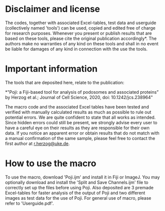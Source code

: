 # Disclaimer and license

The codes, together with associated Excel-tables, test data and userguide (collectively named 'tools') can be used, copied and edited free of charge for research purposes. Whenever you present or publish results that are based on these tools, please cite the original publication accordingly*. The authors make no warranties of any kind on these tools and shall in no event be liable for damages of any kind in connection with the use the tools. 

# Important information

The tools that are deposited here, relate to the publication:

*"Poji: a Fiji-based tool for analysis of podosomes and associated proteins” by Herzog et al.; Journal of Cell Science, 2020, doi: 10.1242/jcs.238964"

The macro code and the associated Excel tables have been tested and verified with manually calculated results as much as possible to rule out potential errors. We are quite confident to state that all works as intended. Since hidden errors could still be present, we strongly advise every user to have a careful eye on their results as they are responsible for their own data. If you notice an apparent error or obtain results that do not match with a manual confirmation of the same sample, please feel free to contact the first author at r.herzog@uke.de.

# How to use the macro

To use the macro, download 'Poji.ijm' and install it in Fiji or ImageJ. You may optionally download and install the 'Split and Save Channels.ijm' file to correctly set up the files before using Poji. Also deposited are 3 premade Excel-tables for faster analysis of the output of Poji and two different images as test data for the use of Poji. For general use of macro, please refer to  'Userguide.pdf'. 

